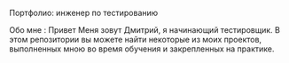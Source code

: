 Портфолио: инженер по тестированию


Обо мне :
Привет  Меня зовут Дмитрий, я начинающий тестировщик. В этом репозитории вы можете найти некоторые из моих проектов, выполненных мною во время обучения и закрепленных на практике. 

